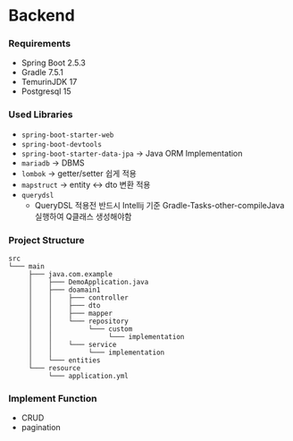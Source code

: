 # Backend

### Requirements

- Spring Boot 2.5.3
- Gradle 7.5.1
- TemurinJDK 17
- Postgresql 15

### Used Libraries

- `spring-boot-starter-web`
- `spring-boot-devtools`
- `spring-boot-starter-data-jpa` -> Java ORM Implementation
- `mariadb` -> DBMS
- `lombok` -> getter/setter 쉽게 적용
- `mapstruct` -> entity <-> dto 변환 적용
- `querydsl`
  - QueryDSL 적용전 반드시 Intellij 기준 Gradle-Tasks-other-compileJava 실행하여 Q클래스 생성해야함

### Project Structure

```plain text
src
└─── main
     ├─── java.com.example
     │    ├─── DemoApplication.java
     │    ├─── doamain1
     │    │    ├─── controller
     │    │    ├─── dto
     │    │    ├─── mapper
     │    │    └─── repository
     │    │         └─── custom
     │    │              └─── implementation
     │    │    └─── service
     │    │         └─── implementation
     │    └─── entities
     └─── resource
          └─── application.yml
```

### Implement Function

- CRUD
- pagination

